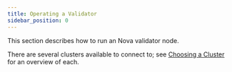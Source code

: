 ```yaml
---
title: Operating a Validator
sidebar_position: 0
---
```


This section describes how to run an Nova validator node.

There are several clusters available to connect to; see [Choosing a Cluster](../cli/examples/choose-a-cluster.md) for an overview of each.
